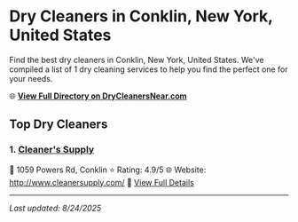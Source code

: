 # Dry Cleaners in Conklin, New York, United States

Find the best dry cleaners in Conklin, New York, United States. We've compiled a list of 1 dry cleaning services to help you find the perfect one for your needs.

🌐 **[View Full Directory on DryCleanersNear.com](https://drycleanersnear.com/city/US/New%20York/Conklin)**

## Top Dry Cleaners

### 1. [Cleaner's Supply](https://drycleanersnear.com/dryCleaner/6860f2ea9e55fd3072cb381b/cleaner-s-supply)
📍 1059 Powers Rd, Conklin
⭐ Rating: 4.9/5
🌐 Website: http://www.cleanersupply.com/
🔗 [View Full Details](https://drycleanersnear.com/dryCleaner/6860f2ea9e55fd3072cb381b/cleaner-s-supply)


---

*Last updated: 8/24/2025*
